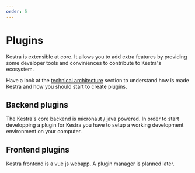 ```yaml
---
order: 5
---
```


# Plugins

Kestra is extensible at core. It allows you to add extra features by providing some developer tools and conviniences to contribute to Kestra's ecosystem.

Have a look at the [technical architecture](/docs/technical-architecture) section to understand how is made Kestra and how you should start to create plugins.

## Backend plugins

The Kestra's core backend is micronaut / java powered. In order to start developping a plugin for Kestra you have to setup a working development environment on your computer.

## Frontend plugins

Kestra frontend is a vue js webapp. A plugin manager is planned later.